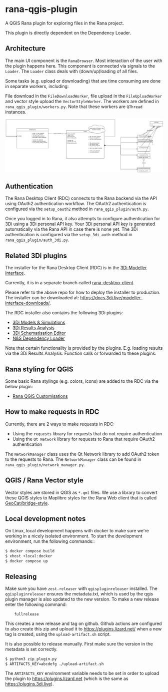# rana-qgis-plugin

A QGIS Rana plugin for exploring files in the Rana project.

This plugin is directly dependent on the Dependency Loader.

## Architecture

The main UI component is the `RanaBrowser`. Most interaction of the user with the plugin happens here. This component is connected via signals to the `Loader`. The `Loader` class deals with (down/up)loading of all files.

Some tasks (e.g. upload or downloading) that are time consuming are done in separate workers, including:

File download in the `FileDownloadWorker`, file upload in the `FileUploadWorker` and vector style upload the `VectorStyleWorker`. The workers are defined in `rana_qgis_plugin/workers.py`. Note that these workers are `QThread` instances.

![image info](./doc/rana_plugin.drawio.png)

## Authentication

The Rana Desktop Client (RDC) connects to the Rana backend via the API
using OAuth2 authentication workflow. The OAuth2 authentication is configured
via the `setup_oauth2` method in `rana_qgis_plugin/auth.py`.

Once you logged in to Rana, it also attempts to configure authentication for
3Di using a 3Di personal API key. Your 3Di personal API key is generated
automatically via the Rana API in case there is none yet. The 3Di authentication
is configured via the `setup_3di_auth` method in `rana_qgis_plugin/auth_3di.py`.

## Related 3Di plugins

The installer for the Rana Desktop Client (RDC) is in the [3Di Modeller Interface](https://github.com/nens/threedi-modeller-interface-installer).

Currently, it is in a separate branch called [rana-desktop-client](https://github.com/nens/threedi-modeller-interface-installer/tree/rana-desktop-client).

Please refer to the above repo for how to deploy the installer to production. The installer can be downloaded at: https://docs.3di.live/modeller-interface-downloads/.

The RDC installer also contains the following 3Di plugins:

- [3Di Models & Simulations](https://github.com/nens/threedi-api-qgis-client)
- [3Di Results Analysis](https://github.com/nens/threedi-results-analysis)
- [3Di Schematisation Editor](https://github.com/nens/threedi-schematisation-editor)
- [N&S Dependency Loader](https://github.com/nens/nens-dependency-loader)

Note that certain functionality is provided by the plugins. E.g. loading results via the 3Di Results Analysis. Function calls
or forwarded to these plugins.

## Rana styling for QGIS

Some basic Rana stylings (e.g. colors, icons) are added to the RDC via the below plugin:

- [Rana QGIS Customisations](https://github.com/nens/rana-qgis-customisations)


## How to make requests in RDC

Currently, there are 2 ways to make requests in RDC:

- Using the `requests` library for requests that do not require authentication
- Using the `Qt Network` library for requests to Rana that require OAuth2 authentication

The `NetworkManager` class uses the Qt Network library to add OAuth2 token to
the requests to Rana. The `NetworkManager` class can be found in
`rana_qgis_plugin/network_manager.py`.


## QGIS / Rana Vector style

Vector styles are stored in QGIS as `*.qml` files. We use a library to convert
these QGIS styles to Maplibre styles for the Rana Web client that is called
[GeoCat/bridge-style](https://github.com/GeoCat/bridge-style).

## Local development notes

On Linux, local development happens with docker to make sure we're working in a nicely
isolated environment. To start the development environment, run the following commands::

    $ docker compose build
    $ xhost +local:docker
    $ docker compose up

## Releasing

Make sure you have `zest.releaser` with `qgispluginreleaser` installed. The
`qgispluginreleaser` ensures the metadata.txt, which is used by the qgis plugin
manager is also updated to the new version. To make a new release enter the following
command:

```
    fullrelease
```

This creates a new release and tag on github. Github actions are configured to also
create this zip and upload it to https://plugins.lizard.net/ when a new tag is
created, using the `upload-artifact.sh` script.

It is also possible to release manually. First make sure the version in the metadata is set correctly.

    $ python3 zip_plugin.py
    $ ARTIFACTS_KEY=abcdefg ./upload-artifact.sh

The `ARTIFACTS_KEY` environment variable needs to be set in order to upload the plugin to https://plugins.lizard.net (which is the same as
https://plugins.3di.live).
